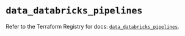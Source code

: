 # `data_databricks_pipelines`

Refer to the Terraform Registry for docs: [`data_databricks_pipelines`](https://registry.terraform.io/providers/databricks/databricks/1.67.0/docs/data-sources/pipelines).
